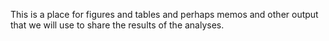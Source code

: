 This is a place for figures and tables and perhaps memos and other output that we will use to share the results of the analyses.
